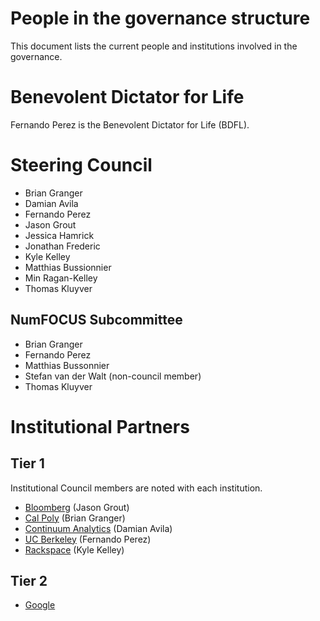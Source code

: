 # People in the governance structure

This document lists the current people and institutions involved in
the governance.

Benevolent Dictator for Life
============================

Fernando Perez is the Benevolent Dictator for Life (BDFL).

Steering Council
================

- Brian Granger
- Damian Avila
- Fernando Perez
- Jason Grout
- Jessica Hamrick
- Jonathan Frederic
- Kyle Kelley
- Matthias Bussionnier
- Min Ragan-Kelley
- Thomas Kluyver

NumFOCUS Subcommittee
---------------------

- Brian Granger
- Fernando Perez
- Matthias Bussonnier
- Stefan van der Walt (non-council member)
- Thomas Kluyver

Institutional Partners
======================

Tier 1
------

Institutional Council members are noted with each institution.

- [Bloomberg](http://www.bloomberg.com/) (Jason Grout)
- [Cal Poly](http://www.calpoly.edu/) (Brian Granger)
- [Continuum Analytics](http://continuum.io/) (Damian Avila)
- [UC Berkeley](http://www.berkeley.edu/) (Fernando Perez)
- [Rackspace](http://www.rackspace.com/) (Kyle Kelley)

Tier 2
------
- [Google](https://www.google.com/)
